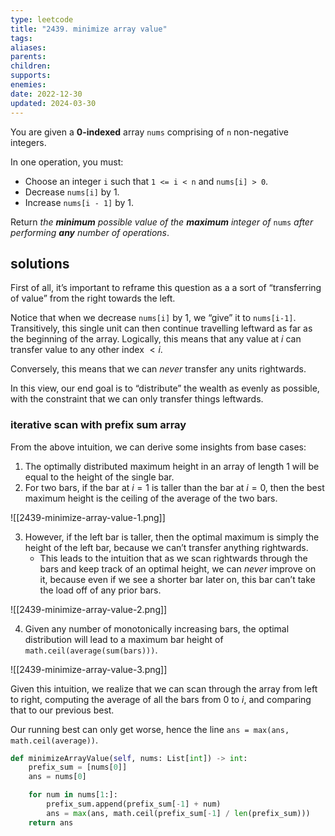 ```yaml
---
type: leetcode
title: "2439. minimize array value"
tags:
aliases: 
parents: 
children: 
supports: 
enemies:
date: 2022-12-30
updated: 2024-03-30
---
```


You are given a **0-indexed** array `nums` comprising of `n` non-negative integers.

In one operation, you must:

- Choose an integer `i` such that `1 <= i < n` and `nums[i] > 0`.
- Decrease `nums[i]` by 1.
- Increase `nums[i - 1]` by 1.

Return _the **minimum** possible value of the **maximum** integer of_ `nums` _after performing **any** number of operations_.

## solutions

First of all, it’s important to reframe this question as a a sort of “transferring of value” from the right towards the left.

Notice that when we decrease `nums[i]` by 1, we “give” it to `nums[i-1]`. Transitively, this single unit can then continue travelling leftward as far as the beginning of the array. Logically, this means that any value at $i$ can transfer value to any other index $<i$.

Conversely, this means that we can _never_ transfer any units rightwards.

In this view, our end goal is to “distribute” the wealth as evenly as possible, with the constraint that we can only transfer things leftwards.

### iterative scan with prefix sum array

From the above intuition, we can derive some insights from base cases:

1. The optimally distributed maximum height in an array of length 1 will be equal to the height of the single bar.
2. For two bars, if the bar at $i=1$ is taller than the bar at $i=0$, then the best maximum height is the ceiling of the average of the two bars.

![[2439-minimize-array-value-1.png]]

3. However, if the left bar is taller, then the optimal maximum is simply the height of the left bar, because we can’t transfer anything rightwards.
	- This leads to the intuition that as we scan rightwards through the bars and keep track of an optimal height, we can _never_ improve on it, because even if we see a shorter bar later on, this bar can’t take the load off of any prior bars.

![[2439-minimize-array-value-2.png]]

4. Given any number of monotonically increasing bars, the optimal distribution will lead to a maximum bar height of `math.ceil(average(sum(bars)))`.

![[2439-minimize-array-value-3.png]]

Given this intuition, we realize that we can scan through the array from left to right, computing the average of all the bars from $0$ to $i$, and comparing that to our previous best.

Our running best can only get worse, hence the line `ans = max(ans, math.ceil(average))`.

```python
def minimizeArrayValue(self, nums: List[int]) -> int:
	prefix_sum = [nums[0]]
	ans = nums[0]

	for num in nums[1:]:
		prefix_sum.append(prefix_sum[-1] + num)
		ans = max(ans, math.ceil(prefix_sum[-1] / len(prefix_sum)))
	return ans

```
